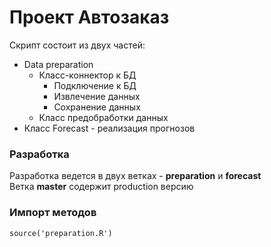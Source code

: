 ﻿# Проект Автозаказ
Скрипт состоит из двух частей:
* Data preparation 
  * Класс-коннектор к БД 
    * Подключение к БД
    * Извлечение данных
    * Сохранение данных 
  * Класс предобработки данных
* Класс Forecast - реализация прогнозов

### Разработка 
Разработка ведется в двух ветках - **preparation** и **forecast** <br />
Ветка **master** содержит production версию

### Импорт методов 
```
source('preparation.R')
```
